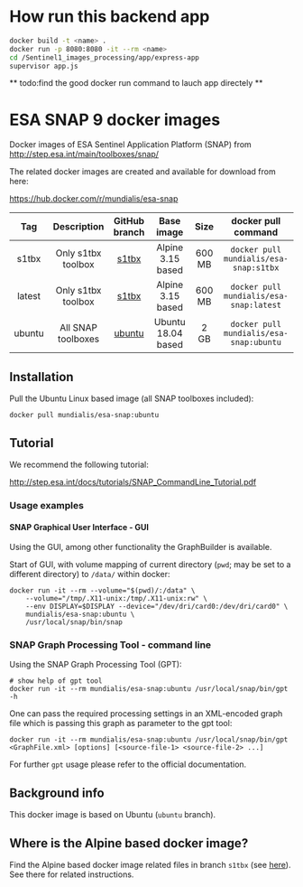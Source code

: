 # How run this backend app
```bash
docker build -t <name> .
docker run -p 8080:8080 -it --rm <name>
cd /Sentinel1_images_processing/app/express-app
supervisor app.js
```
** todo:find the good docker run command to lauch app directely **





# ESA SNAP 9 docker images

Docker images of ESA Sentinel Application Platform (SNAP) from http://step.esa.int/main/toolboxes/snap/

The related docker images are created and available for download from here:

https://hub.docker.com/r/mundialis/esa-snap

**Tag**|**Description**|**GitHub branch**|**Base image**|**Size**|**docker pull command**
:-----:|:-----:|:-----:|:-----:|:-----:|:-----:
s1tbx |Only s1tbx toolbox| [s1tbx](https://github.com/mundialis/esa-snap/tree/s1tbx)  | Alpine 3.15 based | 600 MB| `docker pull mundialis/esa-snap:s1tbx`
latest|Only s1tbx toolbox| [s1tbx](https://github.com/mundialis/esa-snap/tree/s1tbx)  | Alpine 3.15 based | 600 MB| `docker pull mundialis/esa-snap:latest`
ubuntu|All SNAP toolboxes| [ubuntu](https://github.com/mundialis/esa-snap/tree/ubuntu)| Ubuntu 18.04 based|   2 GB| `docker pull mundialis/esa-snap:ubuntu`


## Installation

Pull the Ubuntu Linux based image (all SNAP toolboxes included):

```
docker pull mundialis/esa-snap:ubuntu
```

## Tutorial

We recommend the following tutorial:

http://step.esa.int/docs/tutorials/SNAP_CommandLine_Tutorial.pdf

### Usage examples

#### SNAP Graphical User Interface - GUI

Using the GUI, among other functionality the GraphBuilder is available.

Start of GUI, with volume mapping of current directory (`pwd`; may be set to a
different directory) to `/data/` within docker:

```
docker run -it --rm --volume="$(pwd)/:/data" \
    --volume="/tmp/.X11-unix:/tmp/.X11-unix:rw" \
    --env DISPLAY=$DISPLAY --device="/dev/dri/card0:/dev/dri/card0" \
    mundialis/esa-snap:ubuntu \
    /usr/local/snap/bin/snap
```

### SNAP Graph Processing Tool - command line

Using the SNAP Graph Processing Tool (GPT):

```
# show help of gpt tool
docker run -it --rm mundialis/esa-snap:ubuntu /usr/local/snap/bin/gpt -h
```

One can pass the required processing settings in an XML-encoded graph file which is passing this
graph as parameter to the gpt tool:

```
docker run -it --rm mundialis/esa-snap:ubuntu /usr/local/snap/bin/gpt <GraphFile.xml> [options] [<source-file-1> <source-file-2> ...]
```

For further `gpt` usage please refer to the official documentation.

## Background info

This docker image is based on Ubuntu (`ubuntu` branch). 


## Where is the Alpine based docker image?

Find the Alpine based docker image related files in branch `s1tbx` (see [here](https://github.com/mundialis/esa-snap/tree/s1tbx)).
See there for related instructions.



